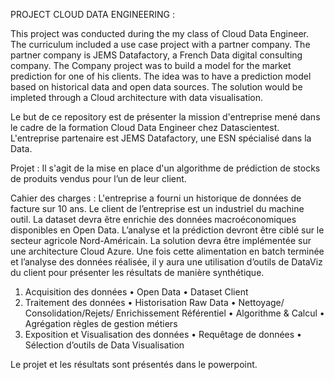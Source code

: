 PROJECT CLOUD DATA ENGINEERING :

This project was conducted during the my class of Cloud Data Engineer. The curriculum included a use case project with a partner company.
The partner company is JEMS Datafactory, a French Data digital consulting company.
The Company project was to build a model for the market prediction for one of his clients.
The idea was to have a prediction model based on historical data and open data sources. The solution would be impleted through a Cloud architecture with data visualisation.

Le but de ce repository est de présenter la mission d'entreprise mené dans le cadre de la formation Cloud Data Engineer chez Datascientest. L'entreprise partenaire est JEMS Datafactory, une ESN spécialisé dans la Data.

Projet : Il s'agit de la mise en place d'un algorithme de prédiction de stocks de produits vendus pour l’un de leur client.

Cahier des charges :
L'entreprise a fourni un historique de données de facture sur 10 ans. Le client de l’entreprise est un industriel du machine outil. La dataset devra être enrichie des données macroéconomiques disponibles en Open Data.
L’analyse et la prédiction devront être ciblé sur le secteur agricole Nord-Américain. La solution devra être implémentée sur une architecture Cloud Azure.
Une fois cette alimentation en batch terminée et l’analyse des données réalisée, il y aura une utilisation d’outils de DataViz du client pour présenter les résultats de manière synthétique.

1.	Acquisition des données
•	Open Data
•	Dataset Client
2.	Traitement des données
•	Historisation Raw Data
•	Nettoyage/ Consolidation/Rejets/ Enrichissement Référentiel
•	Algorithme & Calcul
•	Agrégation règles de gestion métiers
3.	Exposition et Visualisation des données
•	Requêtage de données
•	Sélection d’outils de Data Visualisation

Le projet et les résultats sont présentés dans le powerpoint.

